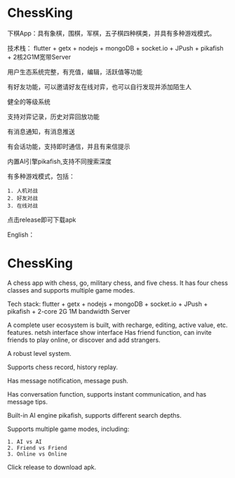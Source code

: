 # ChessKing
下棋App：具有象棋，围棋，军棋，五子棋四种棋类，并具有多种游戏模式。

技术栈： flutter + getx + nodejs + mongoDB + socket.io + JPush + pikafish + 2核2G1M宽带Server

用户生态系统完整，有充值，编辑，活跃值等功能

有好友功能，可以邀请好友在线对弈，也可以自行发现并添加陌生人

健全的等级系统

支持对弈记录，历史对弈回放功能

有消息通知，有消息推送

有会话功能，支持即时通信，并且有来信提示

内置AI引擎pikafish,支持不同搜索深度

有多种游戏模式，包括：

    1. 人机对战
    2. 好友对战
    3. 在线对战

点击release即可下载apk

English：

# ChessKing
A chess app with chess, go, military chess, and five chess. It has four chess classes and supports multiple game modes.

Tech stack: flutter + getx + nodejs + mongoDB + socket.io + JPush + pikafish + 2-core 2G 1M bandwidth Server

A complete user ecosystem is built, with recharge, editing, active value, etc. features.
netsh interface show interface
Has friend function, can invite friends to play online, or discover and add strangers.

A robust level system.

Supports chess record, history replay.

Has message notification, message push.

Has conversation function, supports instant communication, and has message tips.

Built-in AI engine pikafish, supports different search depths.

Supports multiple game modes, including:

    1. AI vs AI
    2. Friend vs Friend
    3. Online vs Online

Click release to download apk.